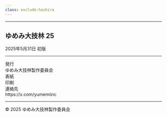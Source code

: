 ```yaml
---
class: exclude-hashira
---
```


<!-- markdownlint-disable MD041 -->
<hr class="page-break" />
<!-- markdownlint-enable MD041 -->

<section class="colophon">

## ゆめみ大技林 25

<!-- textlint-disable ja-technical-writing/ja-no-mixed-period -->
<!-- textlint-disable ja-spacing/ja-no-space-between-full-width -->
<!-- textlint-disable ja-spacing/ja-space-between-half-and-full-width -->
2025年5月31日 初版
<!-- textlint-enable ja-technical-writing/ja-no-mixed-period -->
<!-- textlint-enable ja-spacing/ja-no-space-between-full-width -->
<!-- textlint-enable ja-spacing/ja-space-between-half-and-full-width -->

---

<div class="colophon-container">
  <div class="colophon-row">
    <div class="colophon-label">発行</div>
    <div class="colophon-value">ゆめみ大技林製作委員会</div>
  </div>
  <div class="colophon-row">
    <div class="colophon-label">表紙</div>
    <div class="colophon-value"><!-- 吉森由之助 --></div>
  </div>
  <div class="colophon-row">
    <div class="colophon-label">印刷</div>
    <div class="colophon-value"><!-- 日光企画 --></div>
  </div>
  <div class="colophon-row">
    <div class="colophon-label">連絡先</div>
    <div class="colophon-value">https://x.com/yumemiinc</div>
  </div>
</div>

---

<!-- textlint-disable ja-technical-writing/ja-no-mixed-period -->

© 2025 ゆめみ大技林製作委員会

<!-- textlint-enable: ja-technical-writing/ja-no-mixed-period -->

</section>
